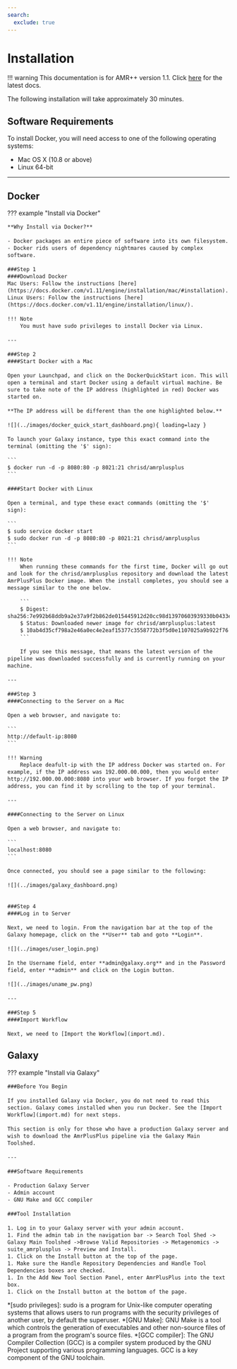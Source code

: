 ```yaml
---
search:
  exclude: true
---
```


# Installation

!!! warning
    This documentation is for AMR++ version 1.1. Click [here](../../latest/gettingstarted.md) for the latest docs.

The following installation will take approximately 30 minutes.

## Software Requirements

To install Docker, you will need access to one of the following operating systems:

- Mac OS X (10.8 or above)
- Linux 64-bit

---

## Docker

??? example "Install via Docker"

    **Why Install via Docker?**
    
    - Docker packages an entire piece of software into its own filesystem.
    - Docker rids users of dependency nightmares caused by complex software.
    
    ###Step 1
    ####Download Docker
    Mac Users: Follow the instructions [here](https://docs.docker.com/v1.11/engine/installation/mac/#installation).
    Linux Users: Follow the instructions [here](https://docs.docker.com/v1.11/engine/installation/linux/).
    
    !!! Note
        You must have sudo privileges to install Docker via Linux.

    ---
    
    ###Step 2
    ####Start Docker with a Mac

    Open your Launchpad, and click on the DockerQuickStart icon. This will open a terminal and start Docker using a default virtual machine. Be sure to take note of the IP address (highlighted in red) Docker was started on.

    **The IP address will be different than the one highlighted below.**

    ![](../images/docker_quick_start_dashboard.png){ loading=lazy }

    To launch your Galaxy instance, type this exact command into the terminal (omitting the '$' sign):

    ```
    $ docker run -d -p 8080:80 -p 8021:21 chrisd/amrplusplus
    ```
    
    ####Start Docker with Linux
    
    Open a terminal, and type these exact commands (omitting the '$' sign):

    ```
    $ sudo service docker start
    $ sudo docker run -d -p 8080:80 -p 8021:21 chrisd/amrplusplus
    ```
    
    !!! Note
        When running these commands for the first time, Docker will go out and look for the chrisd/amrplusplus repository and download the latest AmrPlusPlus Docker image. When the install completes, you should see a message similar to the one below.

        ```
        $ Digest: sha256:7e992b68ddb9a2e37a9f2b862de015445912d20cc98d13970603939330b0433e
        $ Status: Downloaded newer image for chrisd/amrplusplus:latest
        $ 10ab4d35cf798a2e46a0ec4e2eaf15377c3558772b3f5d0e1107025a9b922f76
        ```
        
        If you see this message, that means the latest version of the pipeline was downloaded successfully and is currently running on your machine.

    ---
    
    ###Step 3
    ####Connecting to the Server on a Mac
    
    Open a web browser, and navigate to:

    ```
    http://default-ip:8080
    ```
 
    !!! Warning
        Replace deafult-ip with the IP address Docker was started on. For example, if the IP address was 192.000.00.000, then you would enter http://192.000.00.000:8080 into your web browser. If you forgot the IP address, you can find it by scrolling to the top of your terminal.

    ---

    ####Connecting to the Server on Linux
    
    Open a web browser, and navigate to:

    ```
    localhost:8080
    ```
    
    Once connected, you should see a page similar to the following:

    ![](../images/galaxy_dashboard.png)


    ###Step 4
    ####Log in to Server
    
    Next, we need to login. From the navigation bar at the top of the Galaxy homepage, click on the **User** tab and goto **Login**.

    ![](../images/user_login.png)
    
    In the Username field, enter **admin@galaxy.org** and in the Password field, enter **admin** and click on the Login button.

    ![](../images/uname_pw.png)

    ---
    
    ###Step 5
    ####Import Workflow
    
    Next, we need to [Import the Workflow](import.md).

## Galaxy

??? example "Install via Galaxy"

    ###Before You Begin

    If you installed Galaxy via Docker, you do not need to read this section. Galaxy comes installed when you run Docker. See the [Import Workflow](import.md) for next steps.

    This section is only for those who have a production Galaxy server and wish to download the AmrPlusPlus pipeline via the Galaxy Main Toolshed.

    ---

    ###Software Requirements
    
    - Production Galaxy Server
    - Admin account
    - GNU Make and GCC compiler

    ###Tool Installation
    
    1. Log in to your Galaxy server with your admin account.
    1. Find the admin tab in the navigation bar -> Search Tool Shed -> Galaxy Main Toolshed ->Browse Valid Repositories -> Metagenomics -> suite_amrplusplus -> Preview and Install.
    1. Click on the Install button at the top of the page.
    1. Make sure the Handle Repository Dependencies and Handle Tool Dependencies boxes are checked.
    1. In the Add New Tool Section Panel, enter AmrPlusPlus into the text box.
    1. Click on the Install button at the bottom of the page.

*[sudo privileges]: sudo is a program for Unix-like computer operating systems that allows users to run programs with the security privileges of another user, by default the superuser.
*[GNU Make]: GNU Make is a tool which controls the generation of executables and other non-source files of a program from the program's source files.
*[GCC compiler]: The GNU Compiler Collection (GCC) is a compiler system produced by the GNU Project supporting various programming languages. GCC is a key component of the GNU toolchain. 